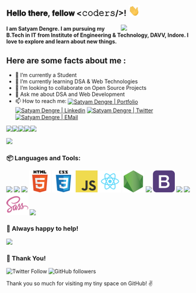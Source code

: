 <h2> 𝐇𝐞𝐥𝐥𝐨 𝐭𝐡𝐞𝐫𝐞, 𝐟𝐞𝐥𝐥𝐨𝐰 <𝚌𝚘𝚍𝚎𝚛𝚜/>! <img src="https://raw.githubusercontent.com/ABSphreak/ABSphreak/master/gifs/Hi.gif" width="30px"></h2>

<img align='right' src='https://user-images.githubusercontent.com/5713670/87202985-820dcb80-c2b6-11ea-9f56-7ec461c497c3.gif' width='200"'>

<p align="center">

  
</p>

#### I am Satyam Dengre. I am pursuing my B.Tech in IT from Institute of Engineering & Technology, DAVV, Indore. I love to explore and learn about new things.

## Here are some facts about me :

- 🔭 I’m currently a Student
- 🌱 I’m currently learning DSA & Web Technologies
- 👯 I’m looking to collaborate on Open Source Projects
- 🤔 Ask me about DSA and Web Development
- 📫 How to reach me: <a href="https://satyampgt4.github.io/portfolio/"><img align="center" alt="Satyam Dengre | Portfolio" width="45px" src="https://github.com/TheDudeThatCode/TheDudeThatCode/blob/master/Assets/Developer.gif" /></a>    <a href="https://www.linkedin.com/in/satyam-dengre-882862190/"><img align="center" alt="Satyam Dengre | Linkedin" width="35px" src="https://github.com/TheDudeThatCode/TheDudeThatCode/blob/master/Assets/Linkedin.svg" /></a>    <a href="https://twitter.com/sat_yam_d"><img align="center" alt="Satyam Dengre | Twitter" width="35px" src="https://github.com/TheDudeThatCode/TheDudeThatCode/blob/master/Assets/Twitter.svg" /></a><a href="mailto:satyamgpt444@gmail.com"><img align="center" alt="Satyam Dengre | EMail" width="35px" src="https://github.com/TheDudeThatCode/TheDudeThatCode/blob/master/Assets/Gmail.svg" /></a>
 
![](https://github-profile-summary-cards.vercel.app/api/cards/profile-details?username=satyampgt4&theme=monokai)![](https://github-profile-summary-cards.vercel.app/api/cards/repos-per-language?username=satyampgt4&theme=monokai)![](https://github-profile-summary-cards.vercel.app/api/cards/repos-per-language?username=satyampgt4&theme=monokai)![](https://github-profile-summary-cards.vercel.app/api/cards/stats?username=satyampgt4&theme=monokai)![](https://github-profile-summary-cards.vercel.app/api/cards/productive-time?username=satyampgt4&theme=monokai)


<!-- [![GitHub Streak](https://github-readme-stats.vercel.app/api/top-langs/?username=satyampgt4&theme=onedark&layout=monokai)](https://git.io/streak-stats) -->


[![](https://github-readme-streak-stats.herokuapp.com/?user=satyampgt4&theme=monokai&show_icons=true)](https://git.io/streak-stats)

<!-- [![](https://github-readme-streak-stats.herokuapp.com/?user=satyampgt4&theme=monokai&show_icons=true)](https://git.io/streak-stats)
[![](https://github-readme-stats.vercel.app/api?username=satyampgt4&theme=monokai&show_icons=true](https://git.io/streak-stats) -->


<!-- <a href="https://github.com/satyampgt4">
  <img align="center" src="https://github-readme-stats.vercel.app/api/top-langs/?username=satyampgt4&theme=onedark&layout=compact"  height ="175px"  />
</a>

<a href="https://github.com/satyampgt4">
  <img align="center" src="https://github-readme-streak-stats.herokuapp.com/?user=satyampgt4&theme=onedark&show_icons=true" height ="175px" />
</a>
<br/>
<a href="https://github.com/satyampgt4">
  <img align="center" src="https://github-readme-stats.vercel.app/api?username=satyampgt4&theme=onedark&show_icons=true" />
</a> -->
 
### 📦 Languages and Tools: 
<code><img src="https://img.icons8.com/color/58/000000/git.png"/></code>
<code><img src="https://img.icons8.com/color/58/000000/c-plus-plus-logo.png"/></code>
<code><img src="https://img.icons8.com/color/58/000000/java-coffee-cup-logo--v1.png"/></code>
<code><img height="58" src="https://raw.githubusercontent.com/github/explore/80688e429a7d4ef2fca1e82350fe8e3517d3494d/topics/html/html.png"></code>
<code><img height="58" src="https://raw.githubusercontent.com/github/explore/80688e429a7d4ef2fca1e82350fe8e3517d3494d/topics/css/css.png"></code>
<code><img height="58" src="https://raw.githubusercontent.com/github/explore/80688e429a7d4ef2fca1e82350fe8e3517d3494d/topics/javascript/javascript.png"></code>
<code><img height="58" src="https://raw.githubusercontent.com/github/explore/80688e429a7d4ef2fca1e82350fe8e3517d3494d/topics/react/react.png"></code>
<code><img height="58" src="https://raw.githubusercontent.com/github/explore/80688e429a7d4ef2fca1e82350fe8e3517d3494d/topics/nodejs/nodejs.png"></code>
<code><img height="58" src="https://encrypted-tbn0.gstatic.com/images?q=tbn:ANd9GcQprYdebuGjpDHnU5L4QZOI5ZrqyWmHIRjSBdq5ABi5Z_gcdnP_AgRtLEAsdwuokyhCGtU&usqp=CAU"></code>
<code><img height="58" src="https://raw.githubusercontent.com/github/explore/80688e429a7d4ef2fca1e82350fe8e3517d3494d/topics/bootstrap/bootstrap.png"></code>
<code><img src="https://img.icons8.com/color/58/000000/mysql-logo.png"/></code>
<code><img src="https://img.icons8.com/color/58/000000/mongodb.png"/></code>
<code><img height="58" src="https://raw.githubusercontent.com/github/explore/80688e429a7d4ef2fca1e82350fe8e3517d3494d/topics/sass/sass.png"></code>
<code><img src="https://img.icons8.com/color/58/000000/firebase.png"/></code>




### :handshake: Always happy to help!
 ![](https://komarev.com/ghpvc/?username=satyampgt4&color=blueviolet)

### :hugs: Thank You!
![Twitter Follow](https://img.shields.io/twitter/follow/sat_yam_d?style=social) 
![GitHub followers](https://img.shields.io/github/followers/satyampgt4?style=social)

Thank you so much for visiting my tiny space on GitHub! :v: 
